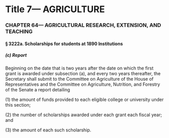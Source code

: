 
# Title 7— AGRICULTURE
### CHAPTER 64— AGRICULTURAL RESEARCH, EXTENSION, AND TEACHING
#### § 3222a. Scholarships for students at 1890 Institutions
##### (c) Report

Beginning on the date that is two years after the date on which the first grant is awarded under subsection (a), and every two years thereafter, the Secretary shall submit to the Committee on Agriculture of the House of Representatives and the Committee on Agriculture, Nutrition, and Forestry of the Senate a report detailing

(1) the amount of funds provided to each eligible college or university under this section;

(2) the number of scholarships awarded under each grant each fiscal year; and

(3) the amount of each such scholarship.
